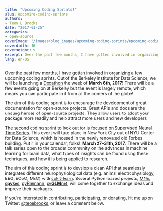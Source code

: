 ```yaml
---
title: "Upcoming Coding Sprints!"
slug: upcoming-coding-sprints
authors:
- Teon L Brooks
date: "2017-01-25"
categories:
- open-source
coverImage: "/images/blog_images/upcoming-coding-sprints/upcoming-coding-sprints.png"
coverWidth: 16
coverHeight: 9
excerpt: Over the past few months, I have gotten involved in organizing a few upcoming coding sprints.
lang: en-US
---
```


Over the past few months, I have gotten involved in organizing a few upcoming coding sprints. Out of the Berkeley Institute for Data Science, we will be launching a [Docathon](https://bids.github.io/docathon/) the week of **March 6th, 2017**! There will be a few events going on at Berkeley but the event is largely remote, which means you can participate in it from all the corners of the globe!

The aim of this coding sprint is to encourage the development of great documentation for open-source projects. Great APIs and docs are the unsung heroes of open-source projects. They allow users to adopt your package more readily and help attract more users and new developers.

The second coding sprint to look out for is focused on [Supervised Neural Time Series](https://kingjr.github.io/supervised_time_series/). This event will take place in New York City out of NYU Center for Data Science, which is housed in the newly renovated old Forbes building. Put it in your calendar, folks!: **March 27–31th, 2017**. There will be a talk series open to the broader community on the advances in machine learning for brain data, what types of insights can be found using these techniques, and how it is being applied to research.

The aim of this coding sprint is to develop a clean API that seamlessly integrates different neurophysiological data (e.g. animal electrophysiology, EEG, ECoG, MEG) with [sckit-learn](http://scikit-learn.org). Several Python-based projects, [MNE](http://mne-tools.github.io), [s**py**kes](https://github.com/KordingLab/spykes), [pyRiemann](http://pythonhosted.org/pyriemann/), [py**GLM**net](http://glm-tools.github.io/pyglmnet/), will come together to exchange ideas and improve their packages.

If you’re interested in contributing, participating, or donating, hit me up on Twitter: [@teonbrooks](http://www.twitter.com/teonbrooks), or leave a comment below.
